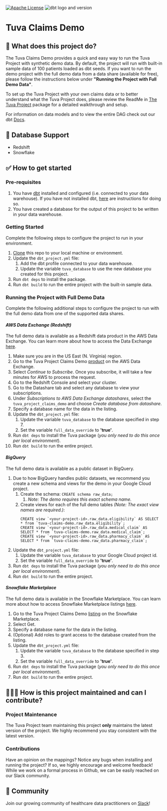 [![Apache License](https://img.shields.io/badge/License-Apache%202.0-blue.svg)](https://opensource.org/licenses/Apache-2.0) ![dbt logo and version](https://img.shields.io/static/v1?logo=dbt&label=dbt-version&message=1.3.x&color=orange)

# Tuva Claims Demo

## 🧰 What does this project do?

The Tuva Claims Demo provides a quick and easy way to run the Tuva Project with synthetic demo data. 
By default, the project will run with built-in sample data of 100 patients loaded as dbt seeds.
If you want to run the demo project with the full demo data from a data share (available for free), please follow the instructions below under **"Running the Project with Full Demo Data"**.

To set up the Tuva Project with your own claims data or to better understand what the Tuva Project does, please review the ReadMe in [The Tuva Project](https://github.com/tuva-health/the_tuva_project) package for a detailed walkthrough and setup.

For information on data models and to view the entire DAG check out our dbt [Docs](https://tuva-health.github.io/tuva_claims_demo/#!/overview).

## 🔌 Database Support

- Redshift
- Snowflake

## ✅ How to get started

### Pre-requisites
1. You have [dbt](https://www.getdbt.com/) installed and configured (i.e. connected to your data warehouse). If you have not installed dbt, [here](https://docs.getdbt.com/dbt-cli/installation) are instructions for doing so.
2. You have created a database for the output of this project to be written in your data warehouse.

### Getting Started
Complete the following steps to configure the project to run in your environment.

1. [Clone](https://docs.github.com/en/repositories/creating-and-managing-repositories/cloning-a-repository) this repo to your local machine or environment.
2. Update the `dbt_project.yml` file:
   1. Add the dbt profile connected to your data warehouse.
   2. Update the variable `tuva_database` to use the new database you created for this project.
3. Run `dbt deps` to install the package. 
4. Run `dbt build` to run the entire project with the built-in sample data.

### Running the Project with Full Demo Data
Complete the following additional steps to configure the project to run with the full demo data from one of the supported data shares.

#### *AWS Data Exchange (Redshift)*
The full demo data is available as a Redshift data product in the AWS Data Exchange. You can learn more about how to access the Data Exchange [here](https://docs.aws.amazon.com/data-exchange/latest/userguide/subscriber-getting-started.html).

1. Make sure you are in the US East (N. Virginia) region.
2. Go to the Tuva Project Claims Demo [product](https://us-west-1.console.aws.amazon.com/dataexchange/home?region=us-west-1#/products/prodview-nknghzaupuq5y) on the AWS Data Exchange.
3. Select *Continue to Subscribe*. Once you subscribe, it will take a few minutes for AWS to process the request.
4. Go to the Redshift Console and select your cluster. 
5. Go to the Datashare tab and select any database to view your subscriptions. 
6. Under *Subscriptions to AWS Data Exchange datashares*, select the `tuva_project_claims_demo` and choose *Create database from datashare*.
7. Specify a database name for the data in the listing.
8. Update the `dbt_project.yml` file:
   1. Update the variable `tuva_database` to the database specified in step 7.
   2. Set the variable `full_data_override` to **'true'**.
9. Run `dbt deps` to install the Tuva package (*you only need to do this once per local environment*).
10. Run `dbt build` to run the entire project.

#### *BigQuery*
The full demo data is available as a public dataset in BigQuery.


1. Due to how BigQuery handles public datasets, we recommend you create a new schema and views for the demo in your Google Cloud project.
   1. Create the schema:  `CREATE schema raw_data;` 
      1. *Note: The demo requires this exact schema name.*
   2. Create views for each of the full demo tables *(Note: The exact view names are required.)*:
        ``` 
        CREATE view `<your-project-id>.raw_data.eligibility` AS SELECT * from `tuva-claims-demo.raw_data.eligibility`;
        CREATE view `<your-project-id>.raw_data.medical_claim` AS SELECT * from `tuva-claims-demo.raw_data.medical_claim`;
        CREATE view `<your-project-id>.raw_data.pharmacy_claim` AS SELECT * from `tuva-claims-demo.raw_data.pharmacy_claim`;
       ```
2. Update the `dbt_project.yml` file:
   1. Update the variable `tuva_database` to your Google Cloud project id.
   2. Set the variable `full_data_override` to **'true'**.
3. Run `dbt deps` to install the Tuva package (*you only need to do this once per local environment*).
4. Run `dbt build` to run the entire project.


#### *Snowflake Marketplace*
The full demo data is available in the Snowflake Marketplace. You can learn more about how to access Snowflake Marketplace listings [here](https://other-docs.snowflake.com/en/collaboration/consumer-listings-access.html#accessing-listings-on-the-marketplace).

1. Go to the Tuva Project Claims Demo [listing](https://app.snowflake.com/marketplace/listing/GZT0ZS2I9BQ/tuva-health-tuva-project-claims-demo) on the Snowflake Marketplace.
2. Select Get.
3. Specify a database name for the data in the listing.
4. (Optional) Add roles to grant access to the database created from the listing.
5. Update the `dbt_project.yml` file:
   1. Update the variable `tuva_database` to the database specified in step 3.
   2. Set the variable `full_data_override` to **'true'**.
6. Run `dbt deps` to install the Tuva package (*you only need to do this once per local environment*).
7. Run `dbt build` to run the entire project.

## 🙋🏻‍♀️ **How is this project maintained and can I contribute?**

### Project Maintenance

The Tuva Project team maintaining this project **only** maintains the latest version of the project. 
We highly recommend you stay consistent with the latest version.

### Contributions

Have an opinion on the mappings? Notice any bugs when installing and running the project?
If so, we highly encourage and welcome feedback!  While we work on a formal process in Github, we can be easily reached on our Slack community.

## 🤝 Community

Join our growing community of healthcare data practitioners on [Slack](https://join.slack.com/t/thetuvaproject/shared_invite/zt-16iz61187-G522Mc2WGA2mHF57e0il0Q)!
